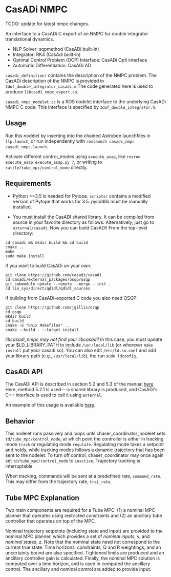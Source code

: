 # CasADi NMPC

TODO: update for latest nmpc changes.

An interface to a CasADi C export of an NMPC for double integrator translational dynamics.

* NLP Solver: sqpmethod (CasADi built-in)
* Integrator: RK4 (CasAdi built-in)
* Optimal Control Problem (OCP) Interface: CasADi Opti interface
* Automatic Differentiation: CasADi AD

`casadi_definition/` contains the description of the NMPC problem. The CasADi description of the NMPC is provided in `3dof_double_integrator_casadi.m`
The code generated here is used to produce `libcasdi_nmpc_export.so`.

`casadi_nmpc_nodelet.cc` is a ROS nodelet interface to the underlying CasADi NMPC C code. This interface is specified by
`3dof_double_integrator.h`.

## Usage

Run this nodelet by inserting into the chained Astrobee launchfiles in `llp.launch`, or run independently with `roslaunch casadi_nmpc casadi_nmpc.launch`.

Activate different control_modes using `execute_asap`, like `rosrun execute_asap execute_asap.py 7`, or writing to `rattle/tube_mpc/control_mode` directly.

## Requirements

* Python >=3.5 is needed for Pytope. `scripts/` contains a modified version of Pytope that works for 3.5. pycddlib must be manually installed.

* You must install the CasADI shared library. It can be compiled from source in your favorite directory as follows. Alternatively, just go to `external/casadi`:
Now you can build CasADi! From the top-level directory:
```
cd casadi && mkdir build && cd build
cmake ..
make
sudo make install
```

If you want to build CasADi on your own:
```
git clone https://github.com/casadi/casadi
cd casadi/external_packages/osqp/osqp
git submodule update --remote --merge --init .
cd lin_sys/direct/qdldl/qdldl_sources
```

If building from CasADi-exported C code you also need OSQP:
```
git clone https://github.com/jgillis/osqp
cd osqp
mkdir build
cd build
cmake -G "Unix Makefiles" ..
cmake --build . --target install
```

*libcasadi_nmpc may not find your libcasadi!* In this case, you must update your $LD_LIBRARY_PATH to include `/usr/local/lib` (or wherever `make install` put your casadi.so). You can also edit `/etc/ld.so.conf` and add your library path (e.g., `/usr/local/lib`), the run `sudo ldconfig`.

## CasADi API

The CasADi API is described in section 5.2 and 5.3 of the manual [here](https://web.casadi.org/docs/#syntax-for-generating-code). Here, method 5.2.1 is used---a shared library is produced, and CasADi's C++ interface is used to call it using `external`.

An example of this usage is available [here](https://github.com/casadi/casadi/blob/master/docs/examples/cplusplus/codegen_usage.cpp#L199).

## Behavior

This nodelet runs passively and loops until chaser_coordinator_nodelet sets `td/tube_mpc/control_mode`, at which point the controller is either in tracking mode
`track` or regulating mode `regulate`. Regulating mode takes a setpoint and holds, while tracking modes follows a dynamic trajectory that has
been sent to the nodelet. To turn off control, chaser_coordinator may once again set `td/tube_mpc/control_mode` to `inactive`. Trajectory tracking is interruptable.

When tracking, commands will be sent at a predefined rate, `command_rate`. This may differ from the trajectory rate, `traj_rate`.

## Tube MPC Explanation

Two main components are required for a Tube MPC: (1) a nominal MPC planner that operates using restricted constraints and (2) an ancillary tube controller that operates on top of the MPC.

Nominal trajectory setpoints (including state and input) are provided to the nominal MPC planner, which provides a set of *nominal inputs*, v, and *nominal states*, z. Note that the nominal state need not correspond to the current true state. Time horizons, constraints, Q and R weightings, and an uncertainty bound are also specified. Tightened limits are produced and an ancillary controller gain is calculated. Finally, the nominal MPC solution is computed over a time horizon, and is used in computed the ancillary control. The ancillary and nominal control are added to provide input.
